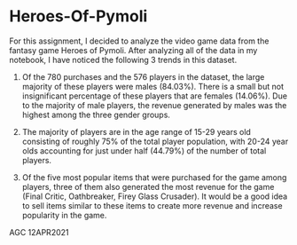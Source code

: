 # Heroes-Of-Pymoli

For this assignment, I decided to analyze the video game data from the fantasy game Heroes of Pymoli. After analyzing all of the data in my notebook, I have noticed the following 3 trends in this dataset.

1. Of the 780 purchases and the 576 players in the dataset, the large majority of these players were males (84.03%). There is a small but not insignificant percentage of these players that are females (14.06%). Due to the majority of male players, the revenue generated by males was the highest among the three gender groups.

2. The majority of players are in the age range of 15-29 years old consisting of roughly 75% of the total player population, with 20-24 year olds accounting for just under half (44.79%) of the number of total players.

3. Of the five most popular items that were purchased for the game among players, three of them also generated the most revenue for the game (Final Critic, Oathbreaker, Firey Glass Crusader). It would be a good idea to sell items similar to these items to create more revenue and increase popularity in the game.

AGC 12APR2021
